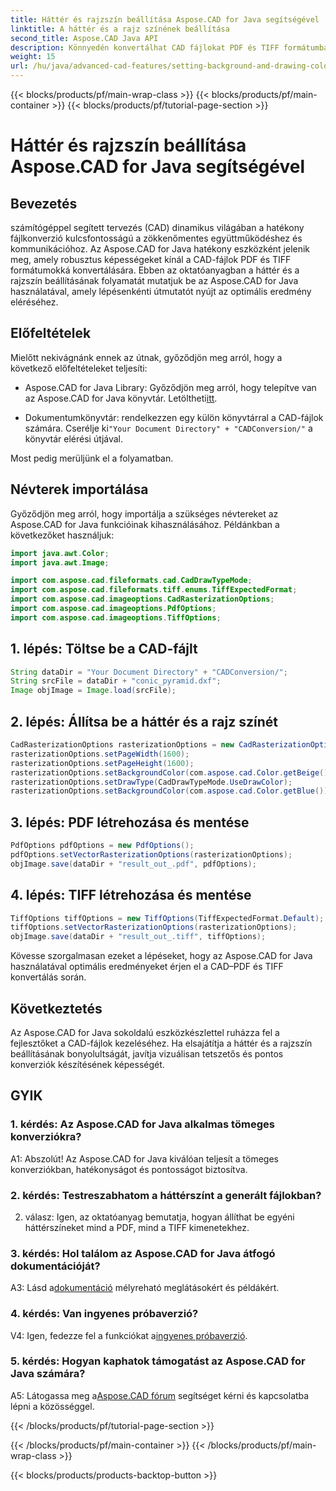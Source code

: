 ```yaml
---
title: Háttér és rajzszín beállítása Aspose.CAD for Java segítségével
linktitle: A háttér és a rajz színének beállítása
second_title: Aspose.CAD Java API
description: Könnyedén konvertálhat CAD fájlokat PDF és TIFF formátumba az Aspose.CAD for Java segítségével. Állítson be egyéni hátteret és rajzszíneket a lenyűgöző vizuális eredmények érdekében.
weight: 15
url: /hu/java/advanced-cad-features/setting-background-and-drawing-color/
---
```


{{< blocks/products/pf/main-wrap-class >}}
{{< blocks/products/pf/main-container >}}
{{< blocks/products/pf/tutorial-page-section >}}

# Háttér és rajzszín beállítása Aspose.CAD for Java segítségével

## Bevezetés

számítógéppel segített tervezés (CAD) dinamikus világában a hatékony fájlkonverzió kulcsfontosságú a zökkenőmentes együttműködéshez és kommunikációhoz. Az Aspose.CAD for Java hatékony eszközként jelenik meg, amely robusztus képességeket kínál a CAD-fájlok PDF és TIFF formátumokká konvertálására. Ebben az oktatóanyagban a háttér és a rajzszín beállításának folyamatát mutatjuk be az Aspose.CAD for Java használatával, amely lépésenkénti útmutatót nyújt az optimális eredmény eléréséhez.

## Előfeltételek

Mielőtt nekivágnánk ennek az útnak, győződjön meg arról, hogy a következő előfeltételeket teljesíti:

-  Aspose.CAD for Java Library: Győződjön meg arról, hogy telepítve van az Aspose.CAD for Java könyvtár. Letöltheti[itt](https://releases.aspose.com/cad/java/).

-  Dokumentumkönyvtár: rendelkezzen egy külön könyvtárral a CAD-fájlok számára. Cserélje ki`"Your Document Directory" + "CADConversion/"` a könyvtár elérési útjával.

Most pedig merüljünk el a folyamatban.

## Névterek importálása

Győződjön meg arról, hogy importálja a szükséges névtereket az Aspose.CAD for Java funkcióinak kihasználásához. Példánkban a következőket használjuk:

```java
import java.awt.Color;
import java.awt.Image;

import com.aspose.cad.fileformats.cad.CadDrawTypeMode;
import com.aspose.cad.fileformats.tiff.enums.TiffExpectedFormat;
import com.aspose.cad.imageoptions.CadRasterizationOptions;
import com.aspose.cad.imageoptions.PdfOptions;
import com.aspose.cad.imageoptions.TiffOptions;
```

## 1. lépés: Töltse be a CAD-fájlt

```java
String dataDir = "Your Document Directory" + "CADConversion/";
String srcFile = dataDir + "conic_pyramid.dxf";
Image objImage = Image.load(srcFile);
```

## 2. lépés: Állítsa be a háttér és a rajz színét

```java
CadRasterizationOptions rasterizationOptions = new CadRasterizationOptions();
rasterizationOptions.setPageWidth(1600);
rasterizationOptions.setPageHeight(1600);
rasterizationOptions.setBackgroundColor(com.aspose.cad.Color.getBeige());
rasterizationOptions.setDrawType(CadDrawTypeMode.UseDrawColor);
rasterizationOptions.setBackgroundColor(com.aspose.cad.Color.getBlue());
```

## 3. lépés: PDF létrehozása és mentése

```java
PdfOptions pdfOptions = new PdfOptions();
pdfOptions.setVectorRasterizationOptions(rasterizationOptions);
objImage.save(dataDir + "result_out_.pdf", pdfOptions);
```

## 4. lépés: TIFF létrehozása és mentése

```java
TiffOptions tiffOptions = new TiffOptions(TiffExpectedFormat.Default);
tiffOptions.setVectorRasterizationOptions(rasterizationOptions);
objImage.save(dataDir + "result_out_.tiff", tiffOptions);
```

Kövesse szorgalmasan ezeket a lépéseket, hogy az Aspose.CAD for Java használatával optimális eredményeket érjen el a CAD–PDF és TIFF konvertálás során.

## Következtetés

Az Aspose.CAD for Java sokoldalú eszközkészlettel ruházza fel a fejlesztőket a CAD-fájlok kezeléséhez. Ha elsajátítja a háttér és a rajzszín beállításának bonyolultságát, javítja vizuálisan tetszetős és pontos konverziók készítésének képességét.

## GYIK

### 1. kérdés: Az Aspose.CAD for Java alkalmas tömeges konverziókra?

A1: Abszolút! Az Aspose.CAD for Java kiválóan teljesít a tömeges konverziókban, hatékonyságot és pontosságot biztosítva.

### 2. kérdés: Testreszabhatom a háttérszínt a generált fájlokban?

2. válasz: Igen, az oktatóanyag bemutatja, hogyan állíthat be egyéni háttérszíneket mind a PDF, mind a TIFF kimenetekhez.

### 3. kérdés: Hol találom az Aspose.CAD for Java átfogó dokumentációját?

 A3: Lásd a[dokumentáció](https://reference.aspose.com/cad/java/) mélyreható meglátásokért és példákért.

### 4. kérdés: Van ingyenes próbaverzió?

 V4: Igen, fedezze fel a funkciókat a[ingyenes próbaverzió](https://releases.aspose.com/).

### 5. kérdés: Hogyan kaphatok támogatást az Aspose.CAD for Java számára?

A5: Látogassa meg a[Aspose.CAD fórum](https://forum.aspose.com/c/cad/19) segítséget kérni és kapcsolatba lépni a közösséggel.

{{< /blocks/products/pf/tutorial-page-section >}}

{{< /blocks/products/pf/main-container >}}
{{< /blocks/products/pf/main-wrap-class >}}

{{< blocks/products/products-backtop-button >}}

